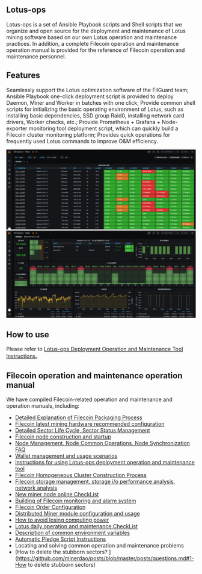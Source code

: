 ## Lotus-ops 
Lotus-ops is a set of Ansible Playbook scripts and Shell scripts that we organize and open source for the deployment and maintenance of Lotus mining software based on our own Lotus operation and maintenance practices. In addition, a complete Filecoin operation and maintenance operation manual is provided for the reference of Filecoin operation and maintenance personnel.

## Features
Seamlessly support the Lotus optimization software of the FilGuard team;
Ansible Playbook one-click deployment script is provided to deploy Daemon, Miner and Worker in batches with one click;
Provide common shell scripts for initializing the basic operating environment of Lotus, such as installing basic dependencies, SSD group Raid0, installing network card drivers, Worker checks, etc.;
Provide Prometheus + Grafana + Node-exporter monitoring tool deployment script, which can quickly build a Filecoin cluster monitoring platform;
Provides quick operations for frequently used Lotus commands to improve O&M efficiency.

![monitor-servers](./images/monitor-servers.png)
![monitor-metric](./images/monitor-metric.png)

## How to use
Please refer to [Lotus-ops Deployment Operation and Maintenance Tool Instructions](https://github.com/minerdao/posts/blob/master/posts/filecoin/ansible-deploy-tool-usage.md)。

## Filecoin operation and maintenance operation manual
We have compiled Filecoin-related operation and maintenance and operation manuals, including:
- [Detailed Explanation of Filecoin Packaging Process](https://github.com/minerdao/posts/blob/master/posts/filecoin/lotus-mining-process.md)
- [Filecoin latest mining hardware recommended configuration](https://github.com/minerdao/posts/blob/master/posts/filecoin/hardware-configuration.md)
- [Detailed Sector Life Cycle, Sector Status Management](https://github.com/minerdao/posts/blob/master/posts/filecoin/sector-life-cycle.md)
- [Filecoin node construction and startup](https://github.com/minerdao/posts/blob/master/posts/filecoin/daemon-deployment.md)
- [Node Management, Node Common Operations, Node Synchronization FAQ](https://github.com/minerdao/posts/blob/master/posts/filecoin/daemon-operation.md)
- [Wallet management and usage scenarios](https://github.com/minerdao/posts/blob/master/posts/filecoin/wallet-management.md)
- [Instructions for using Lotus-ops deployment operation and maintenance tool](https://github.com/minerdao/posts/blob/master/posts/filecoin/ansible-deploy-tool-usage.md)
- [Filecoin Homogeneous Cluster Construction Process](https://github.com/minerdao/posts/blob/master/posts/filecoin/mining-cluster-deployment.md)
- [Filecoin storage management, storage i/o performance analysis, network analysis](https://github.com/minerdao/posts/blob/master/posts/filecoin/storage-manage.md)
- [New miner node online CheckList](https://github.com/minerdao/posts/blob/master/posts/filecoin/new-miner-checklist.md)
- [Building of Filecoin monitoring and alarm system](https://github.com/minerdao/posts/blob/master/posts/filecoin/monitoring-deployment.md)
- [Filecoin Order Configuration](https://github.com/minerdao/posts/blob/master/posts/filecoin/deals-configuration.md)
- [Distributed Miner module configuration and usage](https://github.com/minerdao/posts/blob/master/posts/filecoin/distributed-miner-configuration.md)
- [How to avoid losing computing power](https://github.com/minerdao/posts/blob/master/posts/filecoin/miner-keep.md)
- [Lotus daily operation and maintenance CheckList](https://github.com/minerdao/posts/blob/master/posts/filecoin/lotus-ops-checklist.md)
- [Description of common environment variables](https://github.com/minerdao/posts/blob/master/posts/filecoin/environment-usage.md)
- [Automatic Pledge Script Instructions](https://github.com/minerdao/posts/blob/master/posts/filecoin/auto-pledge.md)
- Locating and solving common operation and maintenance problems
- [How to delete the stubborn sectors? ](https://github.com/minerdao/posts/blob/master/posts/questions.md#1-How to delete stubborn sectors)

